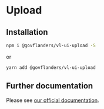 # Upload
## Installation
```bash
npm i @govflanders/vl-ui-upload -S
```
or
```bash
yarn add @govflanders/vl-ui-upload
```
## Further documentation
Please see [our official documentation](https://overheid.vlaanderen.be/webuniversum/v3/search?q=vl-ui-upload).

